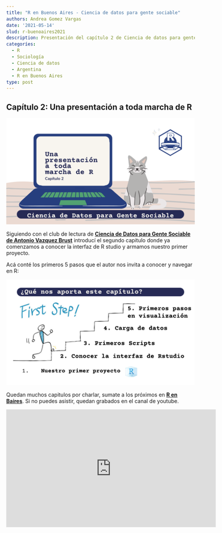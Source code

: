 ```yaml
---
title: "R en Buenos Aires - Ciencia de datos para gente sociable"
authors: Andrea Gomez Vargas
date: '2021-05-14'
slud: r-buenoaires2021
description: Presentación del capítulo 2 de Ciencia de datos para gente sociable.
categoríes:
  - R
  - Sociología
  - Ciencia de datos
  - Argentina
  - R en Buenos Aires
type: post
---
```


## Capítulo 2: Una presentación a toda marcha de R

![](featured.png)

Siguiendo con el club de lectura de [**Ciencia de Datos para Gente Sociable de Antonio Vazquez Brust**](https://bitsandbricks.github.io/ciencia_de_datos_gente_sociable/) introducí el segundo capitulo donde ya comenzamos a conocer la interfaz de R studio y armamos nuestro primer proyecto.

Acá conté los primeros 5 pasos que el autor nos invita a conocer y navegar en R:

![](RPRIMERO.png)

Quedan muchos capitulos por charlar, sumate a los próximos en [**R en Baires**](https://www.meetup.com/es/renbaires/). Si no puedes asistir, quedan grabados en el canal de youtube.

<iframe width="560" height="315" src="https://www.youtube.com/embed/YZT2hX800yg" title="YouTube video player" frameborder="0" allow="accelerometer; autoplay; clipboard-write; encrypted-media; gyroscope; picture-in-picture" allowfullscreen>

</iframe>
